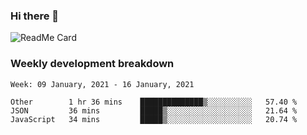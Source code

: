 ### Hi there 👋

<!--
**itzcy/itzcy** is a ✨ _special_ ✨ repository because its `README.md` (this file) appears on your GitHub profile.

Here are some ideas to get you started:

- 🔭 I’m currently working on ...
- 🌱 I’m currently learning ...
- 👯 I’m looking to collaborate on ...
- 🤔 I’m looking for help with ...
- 💬 Ask me about ...
- 📫 How to reach me: ...
- 😄 Pronouns: ...
- ⚡ Fun fact: ...
-->
![ReadMe Card](https://github-readme-stats.vercel.app/api?username=itzcy&show_icons=true&title_color=2d3198&icon_color=797cb8&text_color=24292e&bg_color=f6f8fa)

### Weekly development breakdown
<!--START_SECTION:waka-->
```text
Week: 09 January, 2021 - 16 January, 2021

Other        1 hr 36 mins    ██████████████▒░░░░░░░░░░   57.40 % 
JSON         36 mins         █████▒░░░░░░░░░░░░░░░░░░░   21.64 % 
JavaScript   34 mins         █████▒░░░░░░░░░░░░░░░░░░░   20.74 % 
```
<!--END_SECTION:waka-->
